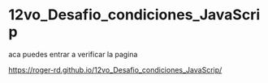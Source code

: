 # 12vo_Desafio_condiciones_JavaScrip
aca puedes entrar a verificar la pagina

https://roger-rd.github.io/12vo_Desafio_condiciones_JavaScrip/